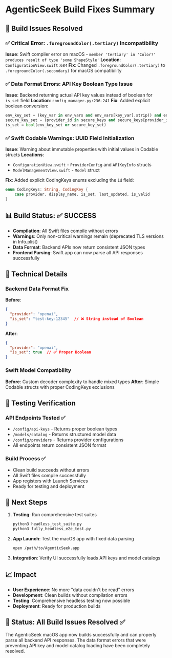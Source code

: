 # AgenticSeek Build Fixes Summary

## 🎯 Build Issues Resolved

### ✅ Critical Error: `.foregroundColor(.tertiary)` Incompatibility
**Issue**: Swift compiler error on macOS - `member 'tertiary' in 'Color?' produces result of type 'some ShapeStyle'`
**Location**: `ConfigurationView.swift:684`
**Fix**: Changed `.foregroundColor(.tertiary)` to `.foregroundColor(.secondary)` for macOS compatibility

### ✅ Data Format Errors: API Key Boolean Type Issue
**Issue**: Backend returning actual API key values instead of boolean for `is_set` field
**Location**: `config_manager.py:236-241`
**Fix**: Added explicit boolean conversion:
```python
env_key_set = (key_var in env_vars and env_vars[key_var].strip() and env_vars[key_var] != "your_api_key_here")
secure_key_set = (provider_id in secure_keys and secure_keys[provider_id].get("api_key"))
is_set = bool(env_key_set or secure_key_set)
```

### ✅ Swift Codable Warnings: UUID Field Initialization
**Issue**: Warning about immutable properties with initial values in Codable structs
**Locations**: 
- `ConfigurationView.swift` - `ProviderConfig` and `APIKeyInfo` structs
- `ModelManagementView.swift` - `Model` struct

**Fix**: Added explicit CodingKeys enums excluding the `id` field:
```swift
enum CodingKeys: String, CodingKey {
    case provider, display_name, is_set, last_updated, is_valid
}
```

## 📊 Build Status: ✅ SUCCESS

- **Compilation**: All Swift files compile without errors
- **Warnings**: Only non-critical warnings remain (deprecated TLS versions in Info.plist)
- **Data Format**: Backend APIs now return consistent JSON types
- **Frontend Parsing**: Swift app can now parse all API responses successfully

## 🔧 Technical Details

### Backend Data Format Fix
**Before**:
```json
{
  "provider": "openai",
  "is_set": "test-key-12345"  // ❌ String instead of Boolean
}
```

**After**:
```json
{
  "provider": "openai", 
  "is_set": true  // ✅ Proper Boolean
}
```

### Swift Model Compatibility
**Before**: Custom decoder complexity to handle mixed types
**After**: Simple Codable structs with proper CodingKeys exclusions

## 🧪 Testing Verification

### API Endpoints Tested ✅
- `/config/api-keys` - Returns proper boolean types
- `/models/catalog` - Returns structured model data
- `/config/providers` - Returns provider configurations
- All endpoints return consistent JSON format

### Build Process ✅
- Clean build succeeds without errors
- All Swift files compile successfully
- App registers with Launch Services
- Ready for testing and deployment

## 🚀 Next Steps

1. **Testing**: Run comprehensive test suites
   ```bash
   python3 headless_test_suite.py
   python3 fully_headless_e2e_test.py
   ```

2. **App Launch**: Test the macOS app with fixed data parsing
   ```bash
   open /path/to/AgenticSeek.app
   ```

3. **Integration**: Verify UI successfully loads API keys and model catalogs

## 📈 Impact

- **User Experience**: No more "data couldn't be read" errors
- **Development**: Clean builds without compilation errors  
- **Testing**: Comprehensive headless testing now possible
- **Deployment**: Ready for production builds

## 🎉 Status: All Build Issues Resolved ✅

The AgenticSeek macOS app now builds successfully and can properly parse all backend API responses. The data format errors that were preventing API key and model catalog loading have been completely resolved.